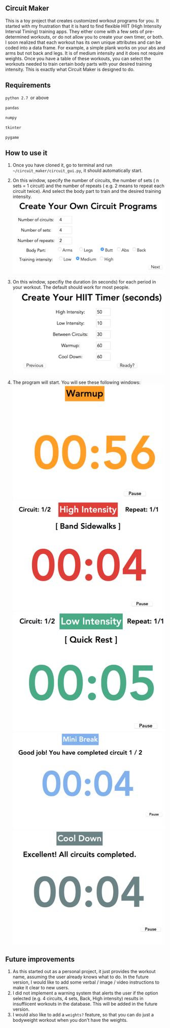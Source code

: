 ## Circuit Maker
This is a toy project that creates customized workout programs for you. It started with my frustration that it is hard to find flexible HIIT (High Intensity Interval Timing) training apps. They either come with a few sets of pre-determined workouts, or do not allow you to create your own timer, or both. I soon realized that each workout has its own unique attributes and can be coded into a data frame. For example, a simple plank works on your abs and arms but not back and legs. It is of medium intensity and it does not require weights. Once you have a table of these workouts, you can select the workouts needed to train certain body parts with your desired training intensity. This is exactly what Circuit Maker is designed to do. 

## Requirements
`python 2.7 `or above

`pandas`

`numpy`

`tkinter`

`pygame`

## How to use it
1. Once you have cloned it, go to terminal and run `~/circuit_maker/circuit_gui.py`, it should automatically start.

2.  On this window, specify the number of circuits, the number of sets ( n sets = 1 circuit) and the number of repeats ( e.g. 2 means to repeat each circuit twice).  And select the body part to train and the desired training intensity.
![img1](https://github.com/xiaoyuez/circuit_maker/blob/master/images/1.png)<!-- .element height="50%" width="50%" -->

3.  On this window, specifiy the duration (in seconds) for each period in your workout. The default should work for most people.
![img2|200x200,20%](https://github.com/xiaoyuez/circuit_maker/blob/master/images/2.png)

4. The program will start. You will see these following windows:
![img3](https://github.com/xiaoyuez/circuit_maker/blob/master/images/3.png)
![img4](https://github.com/xiaoyuez/circuit_maker/blob/master/images/4.png)
![img5](https://github.com/xiaoyuez/circuit_maker/blob/master/images/5.png)
![img6](https://github.com/xiaoyuez/circuit_maker/blob/master/images/6.png)
![img7](https://github.com/xiaoyuez/circuit_maker/blob/master/images/7.png)

## Future improvements
1. As this started out as a personal project, it just provides the workout name, assuming the user already knows what to do.  In the future version, I would like to add some verbal / image / video instructions to make it clear to new users. 
2. I did not implement a warning system that alerts the user if the option selected (e.g. 4 circuits, 4 sets, Back, High intensity) results in insuffiicent workouts in the database. This will be added in the future version. 
3. I would also like to add a `weights?` feature, so that you can do just a bodyweight workout when you don't have the weights. 
